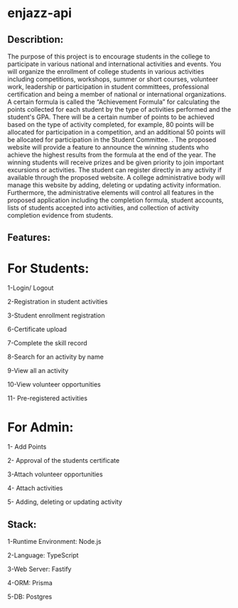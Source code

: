 # enjazz-api
## Describtion:
The purpose of this project is to encourage students in the college to participate in various national and international activities and events.  You will organize the enrollment of college students in various activities including competitions, workshops, summer or short courses, volunteer work, leadership or participation in student committees, professional certification and being a member of national or international organizations.  A certain formula is called the “Achievement Formula” for calculating the points collected for each student by the type of activities performed and the student's GPA.  There will be a certain number of points to be achieved based on the type of activity completed, for example, 80 points will be allocated for participation in a competition, and an additional 50 points will be allocated for participation in the Student Committee.  .  The proposed website will provide a feature to announce the winning students who achieve the highest results from the formula at the end of the year.  The winning students will receive prizes and be given priority to join important excursions or activities.  The student can register directly in any activity if available through the proposed website.  A college administrative body will manage this website by adding, deleting or updating activity information.  Furthermore, the administrative elements will control all features in the proposed application including the completion formula, student accounts, lists of students accepted into activities, and collection of activity completion evidence from students.

## Features:

# For Students:
1-Login/ Logout

2-Registration in student activities

3-Student enrollment registration

6-Certificate upload

7-Complete the skill record

8-Search for an activity by name

9-View all an activity

10-View volunteer opportunities

11- Pre-registered activities

# For Admin:
1- Add Points

2- Approval of the students certificate

3-Attach volunteer opportunities

4- Attach activities

5- Adding, deleting or updating activity 

## Stack:


1-Runtime Environment: Node.js

2-Language: TypeScript

3-Web Server: Fastify

4-ORM: Prisma

5-DB: Postgres




